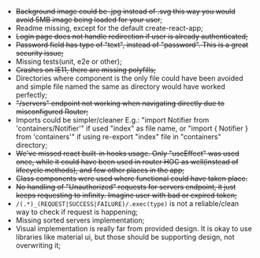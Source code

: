 - ~~Background image could be .jpg instead of .svg this way you would avoid 5MB image being loaded for your user~~;
- Readme missing, except for the default create-react-app;
- ~~Login page does not handle redirection if user is already authenticated;~~
- ~~Password field has type of "text", instead of "password". This is a great security issue;~~
- Missing tests(unit, e2e or other);
- ~~Crashes on IE11, there are missing polyfills;~~
- Directories where component is the only file could have been avoided and simple file named the same as directory would have worked perfectly;
- ~~"/servers" endpoint not working when navigating directly due to misconfigured Router;~~
- Imports could be simpler/cleaner E.g.: "import Notifier from 'containers/Notifier'" if used "index" as file name, or "import { Notifier } from 'containers'" if using re-export "index" file in "containers" directory;
- ~~We've missed react built-in hooks usage. Only "useEffect" was used once, while it could have been used in router HOC as well(instead of lifecycle methods), and few other places in the app;~~
- ~~Class components were used where functional could have taken place.~~
- ~~No handling of "Unauthorized" requests for servers endpoint, it just keeps requesting to infinity. Imagine user with bad or expired token;~~
- `/(.*)_(REQUEST|SUCCESS|FAILURE)/.exec(type)` is not a reliable/clean way to check if request is happening;
- Missing sorted servers implementation;
- Visual implementation is really far from provided design. It is okay to use libraries like material ui, but those should be supporting design, not overwriting it;
